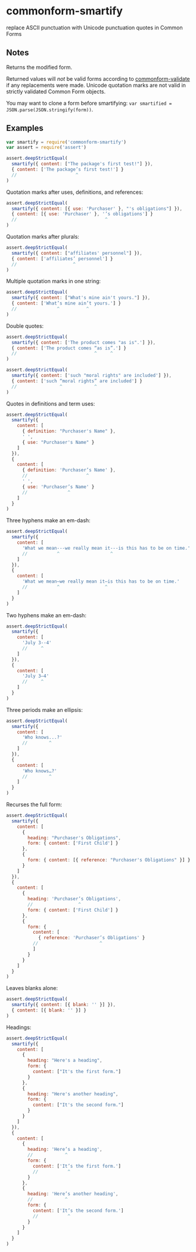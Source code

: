 # commonform-smartify

replace ASCII punctuation with Unicode punctuation quotes in Common Forms

## Notes

Returns the modified form.

Returned values will _not_ be valid forms according to [commonform-validate](https://www.npmjs.com/package/commonform-validate) if any replacements were made.  Unicode quotation marks are not valid in strictly validated Common Form objects.

You may want to clone a form before smartifying: `var smartified = JSON.parse(JSON.stringify(form))`.

## Examples

```javascript
var smartify = require('commonform-smartify')
var assert = require('assert')

assert.deepStrictEqual(
  smartify({ content: ["The package's first test!"] }),
  { content: ['The package’s first test!'] }
  //                      ^
)
```

Quotation marks after uses, definitions, and references:

```javascript
assert.deepStrictEqual(
  smartify({ content: [{ use: 'Purchaser' }, "'s obligations"] }),
  { content: [{ use: 'Purchaser' }, '’s obligations'] }
  //                                 ^
)
```

Quotation marks after plurals:

```javascript
assert.deepStrictEqual(
  smartify({ content: ["affiliates' personnel"] }),
  { content: ['affiliates’ personnel'] }
  //                     ^
)
```

Multiple quotation marks in one string:

```javascript
assert.deepStrictEqual(
  smartify({ content: ["What's mine ain't yours."] }),
  { content: ['What’s mine ain’t yours.'] }
  //               ^          ^
)
```

Double quotes:

```javascript
assert.deepStrictEqual(
  smartify({ content: ['The product comes "as is".'] }),
  { content: ['The product comes “as is”.'] }
  //                             ^     ^
)

assert.deepStrictEqual(
  smartify({ content: ['such "moral rights" are included'] }),
  { content: ['such “moral rights” are included'] }
  //                ^            ^
)
```

Quotes in definitions and term uses:

```javascript
assert.deepStrictEqual(
  smartify({
    content: [
      { definition: "Purchaser's Name" },
      ' ',
      { use: "Purchaser's Name" }
    ]
  }),
  {
    content: [
      { definition: 'Purchaser’s Name' },
      //                      ^
      ' ',
      { use: 'Purchaser’s Name' }
      //               ^
    ]
  }
)
```

Three hyphens make an em-dash:

```javascript
assert.deepStrictEqual(
  smartify({
    content: [
      'What we mean---we really mean it---is this has to be on time.'
      //           ^                   ^
    ]
  }),
  {
    content: [
      'What we mean—we really mean it—is this has to be on time.'
      //           ^                 ^
    ]
  }
)
```

Two hyphens make an em-dash:

```javascript
assert.deepStrictEqual(
  smartify({
    content: [
      'July 3--4'
      //     ^
    ]
  }),
  {
    content: [
      'July 3–4'
      //     ^
    ]
  }
)
```

Three periods make an ellipsis:

```javascript
assert.deepStrictEqual(
  smartify({
    content: [
      'Who knows...?'
      //        ^
    ]
  }),
  {
    content: [
      'Who knows…?'
      //        ^
    ]
  }
)
```
Recurses the full form:

```javascript
assert.deepStrictEqual(
  smartify({
    content: [
      {
        heading: "Purchaser's Obligations",
        form: { content: ['First Child'] }
      },
      {
        form: { content: [{ reference: "Purchaser's Obligations" }] }
      }
    ]
  }),
  {
    content: [
      {
        heading: 'Purchaser’s Obligations',
        //                 ^
        form: { content: ['First Child'] }
      },
      {
        form: {
          content: [
            { reference: 'Purchaser’s Obligations' }
          //                       ^
          ]
        }
      }
    ]
  }
)
```

Leaves blanks alone:

```javascript
assert.deepStrictEqual(
  smartify({ content: [{ blank: '' }] }),
  { content: [{ blank: '' }] }
)
```

Headings:

```javascript
assert.deepStrictEqual(
  smartify({
    content: [
      {
        heading: "Here's a heading",
        form: {
          content: ["It's the first form."]
        }
      },
      {
        heading: "Here's another heading",
        form: {
          content: ["It's the second form."]
        }
      }
    ]
  }),
  {
    content: [
      {
        heading: 'Here’s a heading',
        //            ^
        form: {
          content: ['It’s the first form.']
          //           ^
        }
      },
      {
        heading: 'Here’s another heading',
        //            ^
        form: {
          content: ['It’s the second form.']
          //           ^
        }
      }
    ]
  }
)
```
